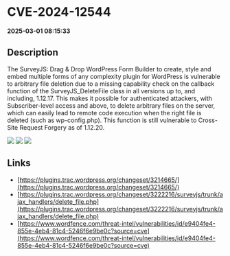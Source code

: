 # CVE-2024-12544

**2025-03-01 08:15:33**

## Description
The SurveyJS: Drag & Drop WordPress Form Builder to create, style and embed multiple forms of any complexity plugin for WordPress is vulnerable to arbitrary file deletion due to a missing capability check on the callback function of the SurveyJS_DeleteFile class in all versions up to, and including, 1.12.17. This makes it possible for authenticated attackers, with Subscriber-level access and above, to delete arbitrary files on the server, which can easily lead to remote code execution when the right file is deleted (such as wp-config.php). This function is still vulnerable to Cross-Site Request Forgery as of 1.12.20.

![](https://img.shields.io/static/v1?label=Score&message=8.8&color=red)
![](https://img.shields.io/static/v1?label=Severity&message=HIGH&color=red)
![](https://img.shields.io/static/v1?label=CWE&message=Auth&color=green)

## Links
- [https://plugins.trac.wordpress.org/changeset/3214665/](https://plugins.trac.wordpress.org/changeset/3214665/)
- [https://plugins.trac.wordpress.org/changeset/3222216/surveyjs/trunk/ajax_handlers/delete_file.php](https://plugins.trac.wordpress.org/changeset/3222216/surveyjs/trunk/ajax_handlers/delete_file.php)
- [https://www.wordfence.com/threat-intel/vulnerabilities/id/e9404fe4-855e-4eb4-81c4-5246f6e9be0c?source=cve](https://www.wordfence.com/threat-intel/vulnerabilities/id/e9404fe4-855e-4eb4-81c4-5246f6e9be0c?source=cve)
